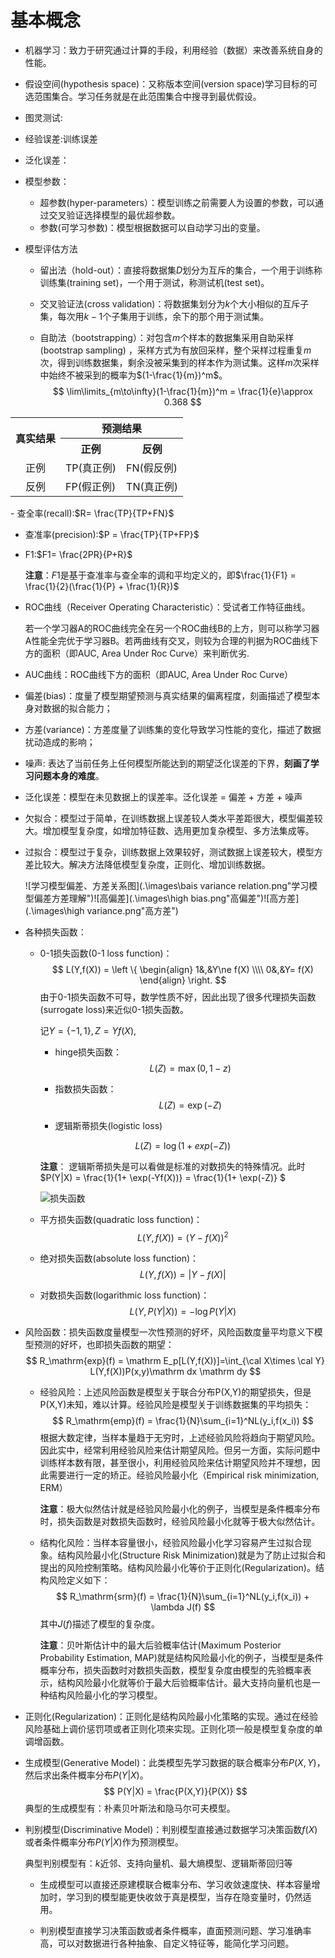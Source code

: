 # 基本概念

- 机器学习：致力于研究通过计算的手段，利用经验（数据）来改善系统自身的性能。

- 假设空间(hypothesis space)：又称版本空间(version space)学习目标的可选范围集合。学习任务就是在此范围集合中搜寻到最优假设。

- 图灵测试:

- 经验误差:训练误差

- 泛化误差：

- 模型参数：

  - 超参数(hyper-parameters）：模型训练之前需要人为设置的参数，可以通过交叉验证选择模型的最优超参数。
  - 参数(可学习参数)：模型根据数据可以自动学习出的变量。

- 模型评估方法

  - 留出法（hold-out）：直接将数据集$D$划分为互斥的集合，一个用于训练称训练集(training  set)，一个用于测试，称测试机(test set)。

  - 交叉验证法(cross validation)：将数据集划分为$k$个大小相似的互斥子集，每次用$k-1$个子集用于训练，余下的那个用于测试集。

  - 自助法（bootstrapping）：对包含$m$个样本的数据集采用自助采样(bootstrap sampling) ，采样方式为有放回采样，整个采样过程重复$m$次，得到训练数据集，剩余没被采集到的样本作为测试集。这样$m$次采样中始终不被采到的概率为$(1-\frac{1}{m})^m$。
    $$
    \lim\limits_{m\to\infty}(1-\frac{1}{m})^m = \frac{1}{e}\approx 0.368
    $$
    

<table align=center>
    <tr>
        <th rowspan="2" align=center>真实结果</th>
        <th colspan="2" >预测结果</th>
    </tr>
    <tr>
        <th>正例</th>
        <th>反例</th> 
    </tr>
    <tr>
        <td align=center>正例</td>
		<td>TP(真正例)</td>
		<td>FN(假反例)</td>
    </tr>
    <tr>
        <td align=center>反例</td>
		<td>FP(假正例)</td>
		<td>TN(真正例)</td>
	</tr>
</table>
- 查全率(recall):$R= \frac{TP}{TP+FN}$

- 查准率(precision):$P = \frac{TP}{TP+FP}$

- F1:$F1= \frac{2PR}{P+R}$

  **注意**：$F1$是基于查准率与查全率的调和平均定义的，即$\frac{1}{F1} = \frac{1}{2}(\frac{1}{P} + \frac{1}{R})$

- ROC曲线（Receiver Operating Characteristic）：受试者工作特征曲线。

  若一个学习器A的ROC曲线完全在另一个ROC曲线B的上方，则可以称学习器A性能全完优于学习器B。若两曲线有交叉，则较为合理的判据为ROC曲线下方的面积（即AUC, Area Under Roc Curve）来判断优劣.

- AUC曲线：ROC曲线下方的面积（即AUC, Area Under Roc Curve）

- 偏差(bias)：度量了模型期望预测与真实结果的偏离程度，刻画描述了模型本身对数据的拟合能力；

- 方差(variance)：方差度量了训练集的变化导致学习性能的变化，描述了数据扰动造成的影响；

- 噪声: 表达了当前任务上任何模型所能达到的期望泛化误差的下界，**刻画了学习问题本身的难度**。

- 泛化误差：模型在未见数据上的误差率。泛化误差 = 偏差 + 方差 + 噪声

- 欠拟合：模型过于简单，在训练数据上误差较人类水平差距很大，模型偏差较大。增加模型复杂度，如增加特征数、选用更加复杂模型、多方法集成等。

- 过拟合：模型过于复杂，训练数据上效果较好，测试数据上误差较大，模型方差比较大。解决方法降低模型复杂度，正则化、增加训练数据。

  ![学习模型偏差、方差关系图](.\images\bais variance relation.png"学习模型偏差方差理解")![高偏差](.\images\high bias.png"高偏差")![高方差](.\images\high variance.png"高方差")

- 各种损失函数：
  
  - 0-1损失函数(0-1 loss function)：
    $$
    L(Y,f(X)) = \left \{
    \begin{align}
    1&,&Y\ne f(X)  \\\\
    0&,&Y= f(X)
    \end{align}
    \right.
    $$
    由于0-1损失函数不可导，数学性质不好，因此出现了很多代理损失函数(surrogate loss)来近似0-1损失函数。
  
    记$Y = \{-1,1\},Z = Yf(X)$,
  
    - hinge损失函数：
      $$
      L(Z) = \max (0,1-z)
      $$
  
    - 指数损失函数：
      $$
      L(Z)  = \exp(-Z)
      $$
  
    - 逻辑斯蒂损失(logistic loss)
  
    $$
    L(Z) = \log (1 + exp(-Z)) 
    $$
  
    **注意**： 逻辑斯蒂损失是可以看做是标准的对数损失的特殊情况。此时$P(Y|X)  = \frac{1}{1+ \exp(-Yf(X))} = \frac{1}{1+ \exp(-Z)} $
  
    ![损失函数](D:\jack_doc\python_src\ml_notes.git\images\损失函数.png"常见损失函数图像")
  
  - 平方损失函数(quadratic loss function)：
    $$
    L(Y,f(X)) = (Y - f(X))^2
    $$
    
  - 绝对损失函数(absolute loss function)：
    $$
    L(Y,f(X)) = |Y - f(X)|
    $$
    
  - 对数损失函数(logarithmic loss function)：
    $$
    L(Y,P(Y|X)) = -\log P(Y|X) 
    $$
    
  
- 风险函数：损失函数度量模型一次性预测的好坏，风险函数度量平均意义下模型预测的好坏，也即损失函数的期望：
  $$
  R_\mathrm{exp}(f) = \mathrm E_p[L(Y,f(X))]=\int_{\cal X\times \cal Y} L(Y,f(X))P(x,y)\mathrm dx \mathrm dy
  $$

  - 经验风险：上述风险函数是模型关于联合分布P(X,Y)的期望损失，但是P(X,Y)未知，难以计算。经验风险是模型关于训练数据集的平均损失：
    $$
    R_\mathrm{emp}(f) = \frac{1}{N}\sum_{i=1}^NL(y_i,f(x_i))
    $$
    根据大数定律，当样本量趋于无穷时，上述经验风险将趋向于期望风险。因此实中，经常利用经验风险来估计期望风险。但另一方面，实际问题中训练样本数有限，甚至很小，利用经验风险来估计期望风险并不理想，因此需要进行一定的矫正。经验风险最小化（Empirical risk minimization, ERM）

    **注意**：极大似然估计就是经验风险最小化的例子，当模型是条件概率分布时，损失函数是对数损失函数时，经验风险最小化就等于极大似然估计。

  - 结构化风险：当样本容量很小，经验风险最小化学习容易产生过拟合现象。结构风险最小化(Structure Risk Minimization)就是为了防止过拟合和提出的风险控制策略。结构风险最小化等价于正则化(Regularization)。结构风险定义如下：
    $$
    R_\mathrm{srm}(f) = \frac{1}{N}\sum_{i=1}^NL(y_i,f(x_i)) + \lambda J(f)
    $$
    其中$J(f)$描述了模型的复杂度。

    **注意**：贝叶斯估计中的最大后验概率估计(Maximum Posterior Probability Estimation, MAP)就是结构风险最小化的例子，当模型是条件概率分布，损失函数时对数损失函数，模型复杂度由模型的先验概率表示，结构风险最小化就等价于最大后验概率估计。最大支持向量机也是一种结构风险最小化的学习模型。

- 正则化(Regularization)：正则化是结构风险最小化策略的实现。通过在经验风险基础上调价惩罚项或者正则化项来实现。正则化项一般是模型复杂度的单调增函数。

- 生成模型(Generative Model)：此类模型先学习数据的联合概率分布$P(X,Y)$，然后求出条件概率分布$P(Y|X)$。
  $$
  P(Y|X) = \frac{P(X,Y)}{P(X)}
  $$
  典型的生成模型有：朴素贝叶斯法和隐马尔可夫模型。

- 判别模型(Discriminative Model)：判别模型直接通过数据学习决策函数$f(X)$或者条件概率分布$P(Y|X)$作为预测模型。

  典型判别模型有：$k$近邻、支持向量机、最大熵模型、逻辑斯蒂回归等

  - 生成模型可以直接还原建模联合概率分布、学习收敛速度快、样本容量增加时，学习到的模型能更快收敛于真是模型，当存在隐变量时，仍然适用。

  - 判别模型直接学习决策函数或者条件概率，直面预测问题、学习准确率高，可以对数据进行各种抽象、自定义特征等，能简化学习问题。